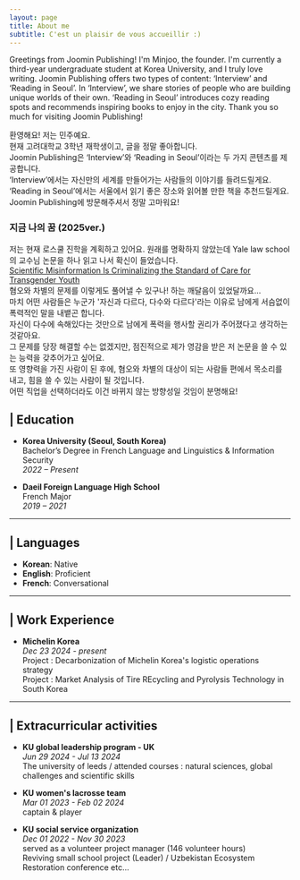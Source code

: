 ```yaml
---
layout: page
title: About me
subtitle: C'est un plaisir de vous accueillir :) 
---
```

Greetings from Joomin Publishing! I'm Minjoo, the founder. I'm currently a third-year undergraduate student at Korea University, and I truly love writing. Joomin Publishing offers two types of content: ‘Interview’ and ‘Reading in Seoul’. In ‘Interview’, we share stories of people who are building unique worlds of their own. ‘Reading in Seoul’ introduces cozy reading spots and recommends inspiring books to enjoy in the city. Thank you so much for visiting Joomin Publishing!  

환영해요! 저는 민주예요.  
현재 고려대학교 3학년 재학생이고, 글을 정말 좋아합니다.  
Joomin Publishing은 ‘Interview’와 ‘Reading in Seoul’이라는 두 가지 콘텐츠를 제공합니다.    
‘Interview’에서는 자신만의 세계를 만들어가는 사람들의 이야기를 들려드릴게요.   
‘Reading in Seoul’에서는 서울에서 읽기 좋은 장소와 읽어볼 만한 책을 추천드릴게요.   
Joomin Publishing에 방문해주셔서 정말 고마워요!

### 지금 나의 꿈 (2025ver.) 
저는 현재 로스쿨 진학을 계획하고 있어요. 원래를 명확하지 않았는데 Yale law school의 교수님 논문을 하나 읽고 나서 확신이 들었습니다.   
[Scientific Misinformation Is Criminalizing the Standard of Care for Transgender Youth](https://jamanetwork.com/journals/jamapediatrics/article-abstract/2795567?guestAccessKey=b5437b44-673d-4f2e-a367-2bbda148cd27&utm_source=jps&utm_medium=email&utm_campaign=author_alert-jamanetwork&utm_content=author-author_engagement&utm_term=1m)  
혐오와 차별의 문제를 이렇게도 풀어낼 수 있구나! 하는 깨달음이 있었달까요...   
마치 어떤 사람들은 누군가 '자신과 다르다, 다수와 다르다'라는 이유로 남에게 서슴없이 폭력적인 말을 내뱉곤 합니다.   
자신이 다수에 속해있다는 것만으로 남에게 폭력을 행사할 권리가 주어졌다고 생각하는 것같아요.   
그 문제를 당장 해결할 수는 없겠지만, 점진적으로 제가 영감을 받은 저 논문을 쓸 수 있는 능력을 갖추어가고 싶어요.   
또 영향력을 가진 사람이 된 후에, 혐오와 차별의 대상이 되는 사람들 편에서 목소리를 내고, 힘을 쓸 수 있는 사람이 될 것입니다.   
어떤 직업을 선택하더라도 이건 바뀌지 않는 방향성일 것임이 분명해요!   




## | Education

- **Korea University (Seoul, South Korea)**      
Bachelor’s Degree in French Language and Linguistics & Information Security  
*2022 – Present*  

- **Daeil Foreign Language High School**  
French Major  
*2019 – 2021*

---

## | Languages

- **Korean**: Native  
- **English**: Proficient  
- **French**: Conversational

---

## | Work Experience 
- **Michelin Korea**  
*Dec 23 2024 - present*   
  Project : Decarbonization of Michelin Korea's logistic operations strategy  
  Project : Market Analysis of Tire REcycling and Pyrolysis Technology in South Korea

---
## | Extracurricular activities 
- **KU global leadership program - UK**  
*Jun 29 2024 - Jul 13 2024*  
The university of leeds / attended courses : natural sciences, global challenges and scientific skills

- **KU women's lacrosse team**  
*Mar 01 2023 - Feb 02 2024*  
captain & player 

- **KU social service organization**   
*Dec 01 2022 - Nov 30 2023*  
served as a volunteer project manager (146 volunteer hours)   
Reviving small school project (Leader) / Uzbekistan Ecosystem Restoration conference etc...   



